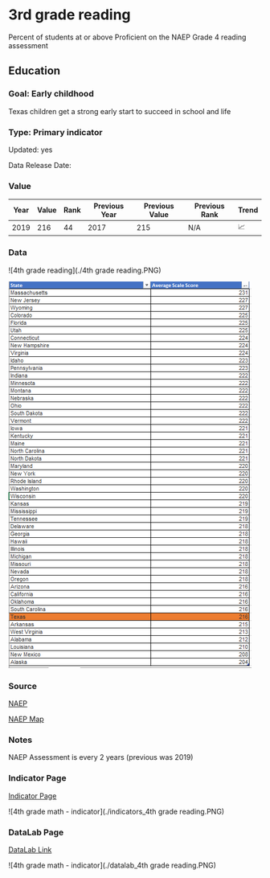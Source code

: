# 3rd grade reading

Percent of students at or above Proficient on the NAEP Grade 4 reading assessment

## Education

### Goal: Early childhood

Texas children get a strong early start to succeed in school and life

### Type: Primary indicator

Updated: yes

Data Release Date: 


### Value

| Year        |  Value      | Rank        | Previous Year| Previous Value| Previous Rank  | Trend | 
| ----------- | ----------- | ----------- | ----------- | ----------- | ----------- | -----------|
|    2019     |    216      | 44          |      2017   |   215       | N/A         | 📈         | 

### **Data**


![4th grade reading](./4th grade reading.PNG)


![4th grade math](./tx_4th_grade_reading.PNG)


### **Source**
[NAEP](https://www.nationsreportcard.gov/ndecore/xplore/NDE)

[NAEP Map](https://www.nationsreportcard.gov/reading/states/scores/?grade=4)

### **Notes**
NAEP Assessment is every 2 years (previous was 2019)


### Indicator Page

[Indicator Page](https://indicators.texas2036.org/indicator/35)

![4th grade math - indicator](./indicators_4th grade reading.PNG)


### DataLab Page

[DataLab Link](https://datalab.texas2036.org/igxywpc/national-assessment-of-educational-progress-naep-assessments-of-united-states?accesskey=xojlwjb)

![4th grade math - indicator](./datalab_4th grade reading.PNG)